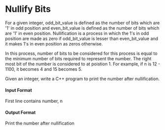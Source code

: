 # Nullify Bits

For a given integer, odd_bit_value is defined as the number of bits
which are '1' in odd position and even_bit_value is defined as the
number of bits which are '1' in even position. Nullification is a process
in which the 1's in odd position are made as zero if odd_bit_value is
lesser than even_bit_value and it makes 1's in even position as zeros
otherwise.

In this process, number of bits to be considered for this process is equal
to the minimum number of bits required to represent the number. The
right most bit of the number is considered to at poistion 1. For example,
if n is 12 - 1100, it becomes 4 and 15 becomes 5.

Given an integer, write a C++ program to print the number after
nullification.

#### Input Format

First line contains number, n

#### Output Format

Print the number after nullification